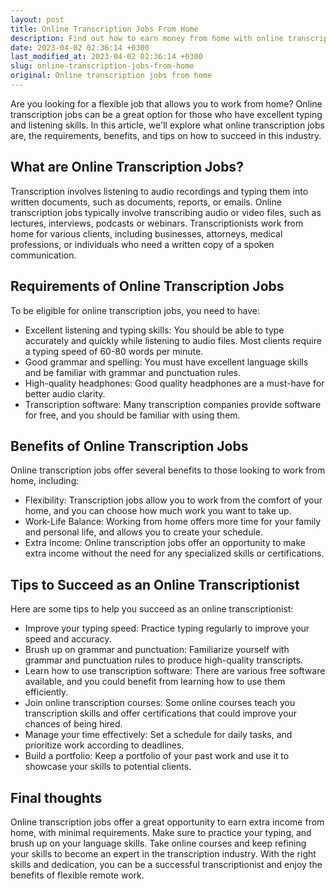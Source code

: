 ```yaml
---
layout: post
title: Online Transcription Jobs From Home
description: Find out how to earn money from home with online transcription jobs. Learn about the requirements, benefits, and tips to succeed in this industry.
date: 2023-04-02 02:36:14 +0300
last_modified_at: 2023-04-02 02:36:14 +0300
slug: online-transcription-jobs-from-home
original: Online transcription jobs from home
---
```

Are you looking for a flexible job that allows you to work from home? Online transcription jobs can be a great option for those who have excellent typing and listening skills. In this article, we'll explore what online transcription jobs are, the requirements, benefits, and tips on how to succeed in this industry.

## What are Online Transcription Jobs?

Transcription involves listening to audio recordings and typing them into written documents, such as documents, reports, or emails. Online transcription jobs typically involve transcribing audio or video files, such as lectures, interviews, podcasts or webinars. Transcriptionists work from home for various clients, including businesses, attorneys, medical professions, or individuals who need a written copy of a spoken communication.

## Requirements of Online Transcription Jobs

To be eligible for online transcription jobs, you need to have:

- Excellent listening and typing skills: You should be able to type accurately and quickly while listening to audio files. Most clients require a typing speed of 60-80 words per minute.
- Good grammar and spelling: You must have excellent language skills and be familiar with grammar and punctuation rules.
- High-quality headphones: Good quality headphones are a must-have for better audio clarity.
- Transcription software: Many transcription companies provide software for free, and you should be familiar with using them.

## Benefits of Online Transcription Jobs

Online transcription jobs offer several benefits to those looking to work from home, including:

- Flexibility: Transcription jobs allow you to work from the comfort of your home, and you can choose how much work you want to take up.
- Work-Life Balance: Working from home offers more time for your family and personal life, and allows you to create your schedule.
- Extra Income: Online transcription jobs offer an opportunity to make extra income without the need for any specialized skills or certifications.

## Tips to Succeed as an Online Transcriptionist

Here are some tips to help you succeed as an online transcriptionist:

- Improve your typing speed: Practice typing regularly to improve your speed and accuracy.
- Brush up on grammar and punctuation: Familiarize yourself with grammar and punctuation rules to produce high-quality transcripts.
- Learn how to use transcription software: There are various free software available, and you could benefit from learning how to use them efficiently.
- Join online transcription courses: Some online courses teach you transcription skills and offer certifications that could improve your chances of being hired.
- Manage your time effectively: Set a schedule for daily tasks, and prioritize work according to deadlines.
- Build a portfolio: Keep a portfolio of your past work and use it to showcase your skills to potential clients.

## Final thoughts

Online transcription jobs offer a great opportunity to earn extra income from home, with minimal requirements. Make sure to practice your typing, and brush up on your language skills. Take online courses and keep refining your skills to become an expert in the transcription industry. With the right skills and dedication, you can be a successful transcriptionist and enjoy the benefits of flexible remote work.